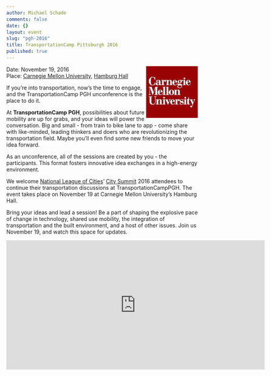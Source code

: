 ```yaml
---
author: Michael Schade
comments: false
date: {}
layout: event
slug: "pgh-2016"
title: TransportationCamp Pittsburgh 2016
published: true
---
```

<img src="cmu.jpg" style="float:right;width:136px;height:136px;">Date: November 19, 2016<br>
Place: [Carnegie Mellon University](http://www.cmu.edu/), [Hamburg Hall](http://www.cmu.edu/cdfd/heinz-hamburg-hall/)

If you’re into transportation, now’s the time to engage, and the TransportationCamp PGH unconference is the place to do it.

At **TransportationCamp PGH**, possibilities about future mobility are up for grabs, and your ideas will power the conversation. Big and small - from train to bike lane to app - come share with like-minded, leading thinkers and doers who are revolutionizing the transportation field.  Maybe you’ll even find some new friends to move your idea forward.

As an unconference, all of the sessions are created by you - the participants. This format fosters innovative idea exchanges in a high-energy environment.

We welcome [National League of Cities](http://www.nlc.org/)’ [City Summit](http://citysummit.nlc.org/) 2016 attendees to continue their transportation discussions at TransportationCampPGH.  The event takes place on November 19 at Carnegie Mellon University’s Hamburg Hall.

Bring your ideas and lead a session! Be a part of shaping the explosive pace of change in technology, shared use mobility, the integration of transportation and the built environment, and a host of other issues. Join us November 19, and watch this space for updates.

<iframe src="https://www.google.com/maps/embed?pb=!1m18!1m12!1m3!1d3036.4048004074466!2d-79.94774818460326!3d40.444176679361895!2m3!1f0!2f0!3f0!3m2!1i1024!2i768!4f13.1!3m3!1m2!1s0x8834f2216691d98f%3A0x4bee170862d2ca08!2sHamburg+Hall!5e0!3m2!1sen!2sus!4v1466707341844" width="680" height="340" frameborder="0" style="border:0" allowfullscreen></iframe>
